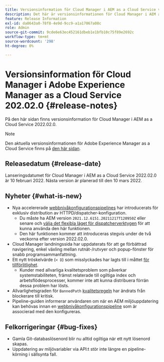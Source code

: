 ```yaml
---
title: Versionsinformation för Cloud Manager i AEM as a Cloud Service version 2022.02.0
description: Det här är versionsinformationen för Cloud Manager i AEM as a Cloud Service version 2022.02.0.
feature: Release Information
exl-id: da0643a0-78f8-4e9d-9cc9-a1a17067a08c
role: Admin
source-git-commit: 9cde6e63ec452161dbeb1e1bfb10c75f89e2692c
workflow-type: tm+mt
source-wordcount: '298'
ht-degree: 0%

---
```


# Versionsinformation för Cloud Manager i Adobe Experience Manager as a Cloud Service 202.02.0 {#release-notes}

På den här sidan finns versionsinformation för Cloud Manager i AEM as a Cloud Service 2022.02.0.

>[!NOTE]
>
>Den aktuella versionsinformationen för Adobe Experience Manager as a Cloud Service finns på [den här sidan](/help/release-notes/release-notes-cloud/release-notes-current.md).

## Releasedatum {#release-date}

Lanseringsdatumet för Cloud Manager i AEM as a Cloud Service 2022.02.0 är 10 februari 2022. Nästa version är planerad till den 10 mars 2022.

## Nyheter {#what-is-new}

* Nya accelererade [webbnivåkonfigurationspipelines](/help/implementing/cloud-manager/configuring-pipelines/introduction-ci-cd-pipelines.md#web-tier-config-pipelines) har introducerats för exklusiv distribution av HTTPD/dispatcher-konfiguration.
   * Du måste ha AEM version `2021.12.6151.20211217T120950Z` eller senare och [välja det flexibla läget för dispatcherverktygen](/help/implementing/dispatcher/disp-overview.md#validation-debug) för att kunna använda den här funktionen.
   * Den här funktionen kommer att introduceras stegvis under de två veckorna efter version 2022.02.0.
* Cloud Manager landningssida har uppdaterats för att ge förbättrad navigering, enkel växling mellan rutnät-/rutvyer och popup-fönster för snabb programsammanfattning.
* Ett nytt tröskelvärde (`< D`) som misslyckades har lagts till i måttet [för tillförlitlighet](/help/implementing/cloud-manager/code-quality-testing.md#understanding-code-quality-rules).
   * Kunder med allvarliga kvalitetsproblem som påverkar systemstabiliteten, främst relaterade till ogiltiga index och arbetsflödesprocesser, kommer inte att kunna distribuera förrän dessa problem har lösts.
* Allvarlighetsgraden för `BannedPath` [kvalitetsregeln](/help/implementing/cloud-manager/code-quality-testing.md#understanding-code-quality-rules) har ändrats från blockerare till kritisk.
* Pipeline-guiden informerar användaren om när en AEM miljöuppdatering kan behövas innan en [webbnivåkonfigurationspipeline](/help/implementing/cloud-manager/configuring-pipelines/introduction-ci-cd-pipelines.md#web-tier-config-pipelines) som är associerad med den konfigureras.

## Felkorrigeringar {#bug-fixes}

* Gamla Git-databaslösenord blir nu alltid ogiltiga när ett nytt lösenord skapas.
* Uppdatering av miljövariabler via API:t stör inte längre en pipeline-körning i sällsynta fall.
